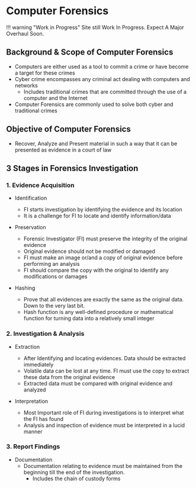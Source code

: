 # Computer Forensics

!!! warning "Work in Progress"
    Site still Work In Progress. Expect A Major Overhaul Soon.

## Background & Scope of Computer Forensics

- Computers are either used as a tool to commit a crime or have become a target for these crimes
- Cyber crime encompasses any criminal act dealing with computers and networks
  - Includes traditional crimes that are committed through the use of a computer and the Internet
- Computer Forensics are commonly used to solve both cyber and traditional crimes

## Objective of Computer Forensics

- Recover, Analyze and Present material in such a way that it can be presented as evidence in a court of law

## 3 Stages in Forensics Investigation

### 1. Evidence Acquisition

- Identification
  - FI starts investigation by identifying the evidence and its location
  - It is a challenge for FI to locate and identify information/data

- Preservation
  - Forensic Investigator (FI) must preserve the integrity of the original evidence
  - Original evidence should not be modified or damaged
  - FI must make an image or/and a copy of original evidence before performing an analysis
  - FI should compare the copy with the original to identify any modifications or damages

- Hashing
  - Prove that all evidences are exactly the same as the original data. Down to the very last bit.
  - Hash function is any well-defined procedure or mathematical function for turning data into a relatively small integer

### 2. Investigation & Analysis

- Extraction
  - After Identifying and locating evidences. Data should be extracted immediately
  - Volatile data can be lost at any time. FI must use the copy to extract these data from the original evidence
  - Extracted data must be compared with original evidence and analyzed

- Interpretation
  - Most Important role of FI during investigations is to interpret what the FI has found
  - Analysis and inspection of evidence must be interpreted in a lucid manner

### 3. Report Findings

- Documentation
  - Documentation relating to evidence must be maintained from the beginning till the end of the investigation.
    - Includes the chain of custody forms
